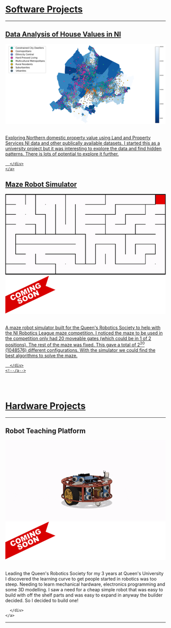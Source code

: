 <h1><a name="software-projects" href="#software-projects">Software Projects</a></h1>

---

<div class="card_container">
	<a href="NI_property_analysis#title" class="card">
	  <div class="card">
		<h2>Data Analysis of House Values in NI</h2>
		<div class="cardImage">
			<img src="images/NI_properties.png?raw=true"/>
			<!--img class="coming_soon" src="images/Coming_soon_banner.png?raw=true"-->
		</div>
		<br>
		<p>
		Exploring Northern domestic property value using Land and Property Services NI data and other publically available datasets. I started this as a university project but it was interesting to explore the data and find hidden patterns. There is lots of potential to explore it further. 
		</p>

	  </div>
	</a>
</div>
<div class="card_container">
	<!--a href="Maze_robot_simulator#title" class="card"-->
	  <div class="card">
		<h2>Maze Robot Simulator</h2>
		<div class="cardImage">
			<img src="images/maze_robot_sim.gif?raw=true"/>
			<img class="coming_soon" src="images/Coming_soon_banner.png?raw=true">
		</div>
		<br>
		<p>
		A maze robot simulator built for the Queen's Robotics Society to help with the NI Robotics League maze competition. 
		I noticed the maze to be used in the competition only had 20 moveable gates (which could be in 1 of 2 positions). 
		The rest of the maze was fixed. This gave a total of 2<sup>20</sup> (1048576) different configurations. 
		With the simulator we could find the best algorithms to solve the maze.
		</p>

	  </div>
	<!--/a-->
</div>

<br><br>
<h1><a name="hardware-projects" href="#hardware-projects">Hardware Projects</a></h1>

---
<div class="card_container">
	<!--a href="Open_robot_platform#title" class="card"-->
	  <div class="card">
		<h2>Robot Teaching Platform</h2>
		<div class="cardImage">
			<img src="images/robot_platform_animation.gif?raw=true"/>
			<img class="coming_soon" src="images/Coming_soon_banner.png?raw=true">
		</div>
		<br>
		<p>
		Leading the Queen's Robotics Society for my 3 years at Queen's University I discovered the learning curve to get people started in robotics was too steep. Needing to learn mechanical hardware, electronics programming and some 3D modelling. I saw a need for a cheap simple robot that was easy to build with off the shelf parts and was easy to expand in anyway the builder decided. So I decided to build one!
		</p>

	  </div>
	</a>
</div>

---




